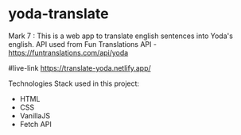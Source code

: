 # yoda-translate

Mark 7 : This is a web app to translate english sentences into Yoda's english. 
API used from Fun Translations API - https://funtranslations.com/api/yoda

#live-link
https://translate-yoda.netlify.app/

Technologies Stack used in this project:

  * HTML
  * CSS
  * VanillaJS
  * Fetch API
